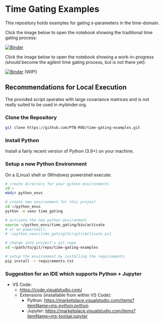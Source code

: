 # Time Gating Examples

This repository holds examples for gating s-parameters in the time-domain.

Click the image below to open the notebook showing the traditional time gating process:

[![Binder](https://mybinder.org/badge_logo.svg)](https://mybinder.org/v2/gh/PTB-M4D/time-gating-examples/main?labpath=examples%2Finteractive_gating_with_unc.ipynb)

Click the image below to open the notebook showing a work-in-progress (should become the agilent time gating process, but is not there yet):

[![Binder](https://mybinder.org/badge_logo.svg)](https://mybinder.org/v2/gh/PTB-M4D/time-gating-examples/main?labpath=examples%2Finteractive_gating_with_unc_agilent.ipynb) (WIP!)

## Recommendations for Local Execution

The provided script operates with large covariance matrices and is not really suited to be used in mybinder.org.

### Clone the Repository

```bash
git clone https://github.com/PTB-M4D/time-gating-examples.git
```

### Install Python

Install a fairly recent version of Python (3.9+) on your machine.

### Setup a new Python Environment

On a (Linux) shell or (Windows) powershell execute:

```bash
# create directory for your python environments
cd ~
mkdir python_envs

# create new environment for this project
cd ~/python_envs
python -m venv time_gating

# activate the new python environment
source ~/python_envs/time_gating/bin/activate
# or on powershell: 
# ~\python_venv\time_gating\Scripts\Activate.ps1

# change into project's git repo
cd ~/path/to/git/repo/time-gating-examples

# setup the environment by installing the requirements
pip install -r requirements.txt
```

### Suggestion for an IDE which supports Python + Jupyter

- VS Code:
  - <https://code.visualstudio.com/>
  - Extensions (installable from within VS Code):
    - Python: <https://marketplace.visualstudio.com/items?itemName=ms-python.python>
    - Jupyter: <https://marketplace.visualstudio.com/items?itemName=ms-toolsai.jupyter>
